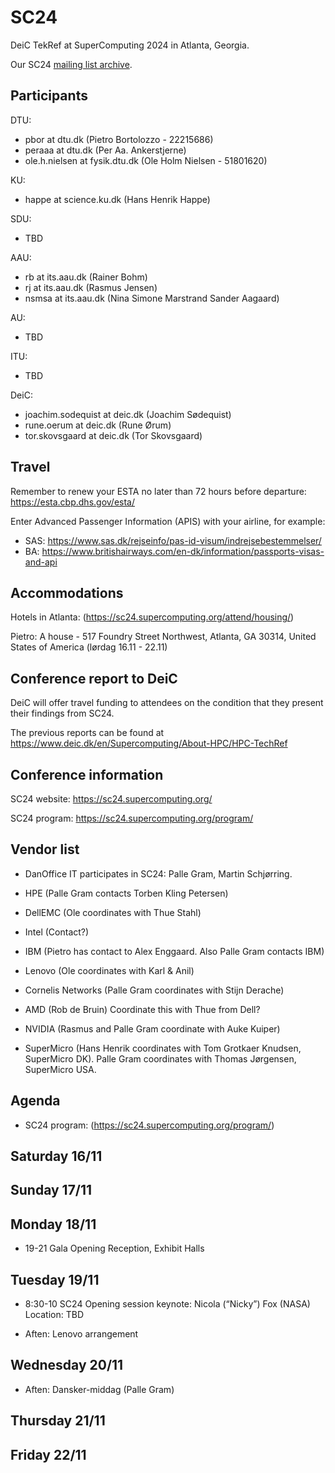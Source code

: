 # SC24
DeiC TekRef at SuperComputing 2024 in Atlanta, Georgia.

Our SC24 [mailing list archive](https://listserv.fysik.dtu.dk/pipermail/sc24-deic/2024/thread.html).

Participants
------------

DTU:
* pbor at dtu.dk (Pietro Bortolozzo - 22215686)
* peraaa at dtu.dk (Per Aa. Ankerstjerne)
* ole.h.nielsen at fysik.dtu.dk (Ole Holm Nielsen - 51801620)

KU:
* happe at science.ku.dk (Hans Henrik Happe)

SDU:
* TBD

AAU:
* rb at its.aau.dk (Rainer Bohm)
* rj at its.aau.dk (Rasmus Jensen)
* nsmsa at its.aau.dk (Nina Simone Marstrand Sander Aagaard)

AU:
* TBD

ITU:
* TBD

DeiC:
* joachim.sodequist at deic.dk (Joachim Sødequist)
* rune.oerum at deic.dk (Rune Ørum)
* tor.skovsgaard at deic.dk (Tor Skovsgaard)

Travel
------

Remember to renew your ESTA no later than 72 hours before departure: https://esta.cbp.dhs.gov/esta/

Enter Advanced Passenger Information (APIS) with your airline, for example:

* SAS: https://www.sas.dk/rejseinfo/pas-id-visum/indrejsebestemmelser/
* BA: https://www.britishairways.com/en-dk/information/passports-visas-and-api

Accommodations
--------------

Hotels in Atlanta: (https://sc24.supercomputing.org/attend/housing/)

Pietro: A house - 517 Foundry Street Northwest, Atlanta, GA 30314, United States of America (lørdag 16.11 - 22.11)

Conference report to DeiC
-------------------------

DeiC will offer travel funding to attendees on the condition that they present their findings from SC24.

The previous reports can be found at https://www.deic.dk/en/Supercomputing/About-HPC/HPC-TechRef

Conference information
----------------------

SC24 website: https://sc24.supercomputing.org/

SC24 program: https://sc24.supercomputing.org/program/


Vendor list 
-----------

* DanOffice IT participates in SC24: Palle Gram, Martin Schjørring.

* HPE (Palle Gram contacts Torben Kling Petersen)

* DellEMC (Ole coordinates with Thue Stahl)

* Intel (Contact?) 

* IBM (Pietro has contact to Alex Enggaard. Also Palle Gram contacts IBM)

* Lenovo (Ole coordinates with Karl & Anil)

* Cornelis Networks (Palle Gram coordinates with Stijn Derache)

* AMD (Rob de Bruin) Coordinate this with Thue from Dell?

* NVIDIA (Rasmus and Palle Gram coordinate with Auke Kuiper) 

* SuperMicro (Hans Henrik coordinates with Tom Grotkaer Knudsen, SuperMicro DK).
  Palle Gram coordinates with Thomas Jørgensen, SuperMicro USA.

Agenda
------

* SC24 program: (https://sc24.supercomputing.org/program/)

Saturday 16/11
------------


Sunday 17/11
------------


Monday 18/11
------------

* 19-21 Gala Opening Reception, Exhibit Halls 

Tuesday 19/11
-------------

* 8:30-10 SC24 Opening session keynote:
  Nicola (“Nicky”) Fox (NASA)
  Location: TBD

* Aften: Lenovo arrangement

Wednesday 20/11
---------------

* Aften: Dansker-middag (Palle Gram)


Thursday 21/11
--------------

Friday 22/11
------------
